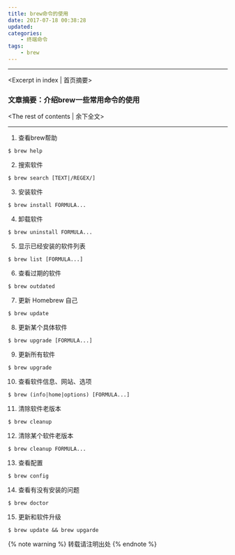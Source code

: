 ```yaml
---
title: brew命令的使用
date: 2017-07-18 00:38:28
updated: 
categories:
    - 终端命令
tags:
    - brew
---
```

---
<Excerpt in index | 首页摘要>  
### 文章摘要：介绍brew一些常用命令的使用
 <!-- more -->
<The rest of contents | 余下全文>
***
1. 查看brew帮助
```
$ brew help
```
2. 搜索软件
 ```
 $ brew search [TEXT|/REGEX/]
 ```
3. 安装软件
```
$ brew install FORMULA...
```
4. 卸载软件
```
$ brew uninstall FORMULA...
```
5. 显示已经安装的软件列表
```
$ brew list [FORMULA...]
```
6. 查看过期的软件
```
$ brew outdated
```
7. 更新 Homebrew 自己
```
$ brew update
```
8. 更新某个具体软件
```
$ brew upgrade [FORMULA...]
```
9. 更新所有软件
```
$ brew upgrade
```
10. 查看软件信息、网站、选项
```
$ brew (info|home|options) [FORMULA...]
```
11. 清除软件老版本
```
$ brew cleanup
```
12. 清除某个软件老版本
```
$ brew cleanup FORMULA...
```
13. 查看配置
```
$ brew config
```
14. 查看有没有安装的问题
```
$ brew doctor
```
15. 更新和软件升级
```
$ brew update && brew upgarde
```
{% note warning %} 
 转载请注明出处 
{% endnote %}









